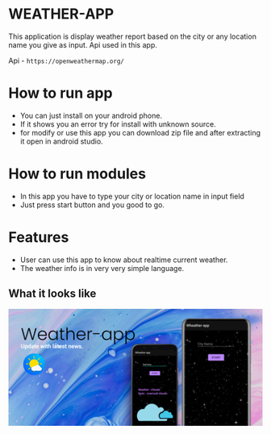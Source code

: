 # WEATHER-APP

This application is display weather report based on the city or any location name you give as input. Api used in this app.

Api - `https://openweathermap.org/`

# How to run app 

 * You can just install on your android phone.
 * If it shows you an error try for install with unknown source.
 * for modify or use this app you can download zip file and after extracting it open in android studio. 

# How to run modules

 * In this app you have to type your city or location name in input field 
 * Just press start button and you good to go.

# Features

 * User can use this app to know about realtime current weather. 
 * The weather info is in very very simple language. 
 
 
## What it looks like

![App Screenshot](./poster.jpeg)
